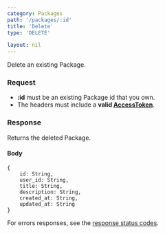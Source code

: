 ```yaml
---
category: Packages
path: '/packages/:id'
title: 'Delete'
type: 'DELETE'

layout: nil
---
```


Delete an existing Package.

### Request

* **:id** must be an existing Package id that you own.
* The headers must include a **valid [AccessToken](#/post-access-token)**.

### Response

Returns the deleted Package.

#### Body

    {
        id: String,
        user_id: String,
        title: String,
        description: String,
        created_at: String,
        updated_at: String
    }

For errors responses, see the [response status codes](#/response-status-codes).
